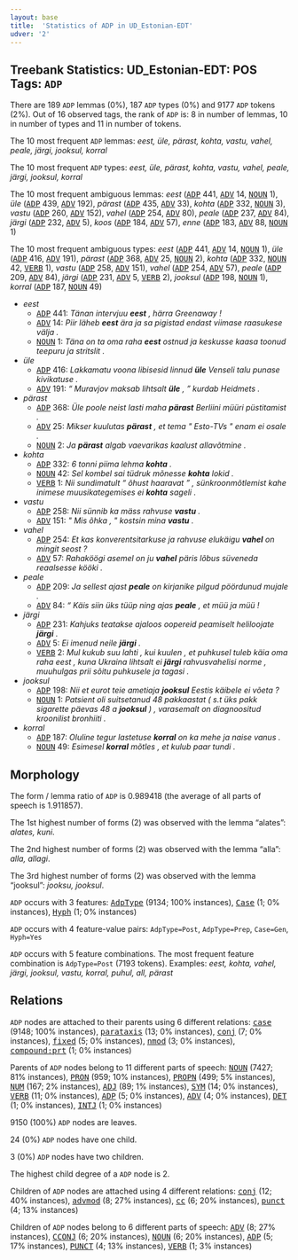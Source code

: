 ```yaml
---
layout: base
title:  'Statistics of ADP in UD_Estonian-EDT'
udver: '2'
---
```


## Treebank Statistics: UD_Estonian-EDT: POS Tags: `ADP`

There are 189 `ADP` lemmas (0%), 187 `ADP` types (0%) and 9177 `ADP` tokens (2%).
Out of 16 observed tags, the rank of `ADP` is: 8 in number of lemmas, 10 in number of types and 11 in number of tokens.

The 10 most frequent `ADP` lemmas: <em>eest, üle, pärast, kohta, vastu, vahel, peale, järgi, jooksul, korral</em>

The 10 most frequent `ADP` types:  <em>eest, üle, pärast, kohta, vastu, vahel, peale, järgi, jooksul, korral</em>

The 10 most frequent ambiguous lemmas: <em>eest</em> (<tt><a href="et_edt-pos-ADP.html">ADP</a></tt> 441, <tt><a href="et_edt-pos-ADV.html">ADV</a></tt> 14, <tt><a href="et_edt-pos-NOUN.html">NOUN</a></tt> 1), <em>üle</em> (<tt><a href="et_edt-pos-ADP.html">ADP</a></tt> 439, <tt><a href="et_edt-pos-ADV.html">ADV</a></tt> 192), <em>pärast</em> (<tt><a href="et_edt-pos-ADP.html">ADP</a></tt> 435, <tt><a href="et_edt-pos-ADV.html">ADV</a></tt> 33), <em>kohta</em> (<tt><a href="et_edt-pos-ADP.html">ADP</a></tt> 332, <tt><a href="et_edt-pos-NOUN.html">NOUN</a></tt> 3), <em>vastu</em> (<tt><a href="et_edt-pos-ADP.html">ADP</a></tt> 260, <tt><a href="et_edt-pos-ADV.html">ADV</a></tt> 152), <em>vahel</em> (<tt><a href="et_edt-pos-ADP.html">ADP</a></tt> 254, <tt><a href="et_edt-pos-ADV.html">ADV</a></tt> 80), <em>peale</em> (<tt><a href="et_edt-pos-ADP.html">ADP</a></tt> 237, <tt><a href="et_edt-pos-ADV.html">ADV</a></tt> 84), <em>järgi</em> (<tt><a href="et_edt-pos-ADP.html">ADP</a></tt> 232, <tt><a href="et_edt-pos-ADV.html">ADV</a></tt> 5), <em>koos</em> (<tt><a href="et_edt-pos-ADP.html">ADP</a></tt> 184, <tt><a href="et_edt-pos-ADV.html">ADV</a></tt> 57), <em>enne</em> (<tt><a href="et_edt-pos-ADP.html">ADP</a></tt> 183, <tt><a href="et_edt-pos-ADV.html">ADV</a></tt> 88, <tt><a href="et_edt-pos-NOUN.html">NOUN</a></tt> 1)

The 10 most frequent ambiguous types:  <em>eest</em> (<tt><a href="et_edt-pos-ADP.html">ADP</a></tt> 441, <tt><a href="et_edt-pos-ADV.html">ADV</a></tt> 14, <tt><a href="et_edt-pos-NOUN.html">NOUN</a></tt> 1), <em>üle</em> (<tt><a href="et_edt-pos-ADP.html">ADP</a></tt> 416, <tt><a href="et_edt-pos-ADV.html">ADV</a></tt> 191), <em>pärast</em> (<tt><a href="et_edt-pos-ADP.html">ADP</a></tt> 368, <tt><a href="et_edt-pos-ADV.html">ADV</a></tt> 25, <tt><a href="et_edt-pos-NOUN.html">NOUN</a></tt> 2), <em>kohta</em> (<tt><a href="et_edt-pos-ADP.html">ADP</a></tt> 332, <tt><a href="et_edt-pos-NOUN.html">NOUN</a></tt> 42, <tt><a href="et_edt-pos-VERB.html">VERB</a></tt> 1), <em>vastu</em> (<tt><a href="et_edt-pos-ADP.html">ADP</a></tt> 258, <tt><a href="et_edt-pos-ADV.html">ADV</a></tt> 151), <em>vahel</em> (<tt><a href="et_edt-pos-ADP.html">ADP</a></tt> 254, <tt><a href="et_edt-pos-ADV.html">ADV</a></tt> 57), <em>peale</em> (<tt><a href="et_edt-pos-ADP.html">ADP</a></tt> 209, <tt><a href="et_edt-pos-ADV.html">ADV</a></tt> 84), <em>järgi</em> (<tt><a href="et_edt-pos-ADP.html">ADP</a></tt> 231, <tt><a href="et_edt-pos-ADV.html">ADV</a></tt> 5, <tt><a href="et_edt-pos-VERB.html">VERB</a></tt> 2), <em>jooksul</em> (<tt><a href="et_edt-pos-ADP.html">ADP</a></tt> 198, <tt><a href="et_edt-pos-NOUN.html">NOUN</a></tt> 1), <em>korral</em> (<tt><a href="et_edt-pos-ADP.html">ADP</a></tt> 187, <tt><a href="et_edt-pos-NOUN.html">NOUN</a></tt> 49)


* <em>eest</em>
  * <tt><a href="et_edt-pos-ADP.html">ADP</a></tt> 441: <em>Tänan intervjuu <b>eest</b> , härra Greenaway !</em>
  * <tt><a href="et_edt-pos-ADV.html">ADV</a></tt> 14: <em>Piir läheb <b>eest</b> ära ja sa pigistad endast viimase raasukese välja .</em>
  * <tt><a href="et_edt-pos-NOUN.html">NOUN</a></tt> 1: <em>Täna on ta oma raha <b>eest</b> ostnud ja keskusse kaasa toonud teepuru ja stritslit .</em>
* <em>üle</em>
  * <tt><a href="et_edt-pos-ADP.html">ADP</a></tt> 416: <em>Lakkamatu voona libisesid linnud <b>üle</b> Venseli talu punase kivikatuse .</em>
  * <tt><a href="et_edt-pos-ADV.html">ADV</a></tt> 191: <em>“ Muravjov maksab lihtsalt <b>üle</b> , ” kurdab Heidmets .</em>
* <em>pärast</em>
  * <tt><a href="et_edt-pos-ADP.html">ADP</a></tt> 368: <em>Üle poole neist lasti maha <b>pärast</b> Berliini müüri püstitamist .</em>
  * <tt><a href="et_edt-pos-ADV.html">ADV</a></tt> 25: <em>Mikser kuulutas <b>pärast</b> , et tema " Esto-TVs " enam ei osale .</em>
  * <tt><a href="et_edt-pos-NOUN.html">NOUN</a></tt> 2: <em>Ja <b>pärast</b> algab vaevarikas kaalust allavõtmine .</em>
* <em>kohta</em>
  * <tt><a href="et_edt-pos-ADP.html">ADP</a></tt> 332: <em>6 tonni piima lehma <b>kohta</b> .</em>
  * <tt><a href="et_edt-pos-NOUN.html">NOUN</a></tt> 42: <em>Sel kombel sai tüdruk mõnesse <b>kohta</b> lokid .</em>
  * <tt><a href="et_edt-pos-VERB.html">VERB</a></tt> 1: <em>Nii sundimatult “ õhust haaravat ” , sünkroonmõtlemist kahe inimese muusikategemises ei <b>kohta</b> sageli .</em>
* <em>vastu</em>
  * <tt><a href="et_edt-pos-ADP.html">ADP</a></tt> 258: <em>Nii sünnib ka mäss rahvuse <b>vastu</b> .</em>
  * <tt><a href="et_edt-pos-ADV.html">ADV</a></tt> 151: <em>" Mis õhka , " kostsin mina <b>vastu</b> .</em>
* <em>vahel</em>
  * <tt><a href="et_edt-pos-ADP.html">ADP</a></tt> 254: <em>Et kas konverentsitarkuse ja rahvuse elukäigu <b>vahel</b> on mingit seost ?</em>
  * <tt><a href="et_edt-pos-ADV.html">ADV</a></tt> 57: <em>Rahaköögi asemel on ju <b>vahel</b> päris lõbus süveneda reaalsesse kööki .</em>
* <em>peale</em>
  * <tt><a href="et_edt-pos-ADP.html">ADP</a></tt> 209: <em>Ja sellest ajast <b>peale</b> on kirjanike pilgud pöördunud mujale .</em>
  * <tt><a href="et_edt-pos-ADV.html">ADV</a></tt> 84: <em>“ Käis siin üks tüüp ning ajas <b>peale</b> , et müü ja müü !</em>
* <em>järgi</em>
  * <tt><a href="et_edt-pos-ADP.html">ADP</a></tt> 231: <em>Kahjuks teatakse ajaloos oopereid peamiselt heliloojate <b>järgi</b> .</em>
  * <tt><a href="et_edt-pos-ADV.html">ADV</a></tt> 5: <em>Ei imenud neile <b>järgi</b> .</em>
  * <tt><a href="et_edt-pos-VERB.html">VERB</a></tt> 2: <em>Mul kukub suu lahti , kui kuulen , et puhkusel tuleb käia oma raha eest , kuna Ukraina lihtsalt ei <b>järgi</b> rahvusvahelisi norme , muuhulgas prii sõitu puhkusele ja tagasi .</em>
* <em>jooksul</em>
  * <tt><a href="et_edt-pos-ADP.html">ADP</a></tt> 198: <em>Nii et eurot teie ametiaja <b>jooksul</b> Eestis käibele ei võeta ?</em>
  * <tt><a href="et_edt-pos-NOUN.html">NOUN</a></tt> 1: <em>Patsient oli suitsetanud 48 pakkaastat ( s.t üks pakk sigarette päevas 48 a <b>jooksul</b> ) , varasemalt on diagnoositud kroonilist bronhiiti .</em>
* <em>korral</em>
  * <tt><a href="et_edt-pos-ADP.html">ADP</a></tt> 187: <em>Oluline tegur lastetuse <b>korral</b> on ka mehe ja naise vanus .</em>
  * <tt><a href="et_edt-pos-NOUN.html">NOUN</a></tt> 49: <em>Esimesel <b>korral</b> mõtles , et kulub paar tundi .</em>

## Morphology

The form / lemma ratio of `ADP` is 0.989418 (the average of all parts of speech is 1.911857).

The 1st highest number of forms (2) was observed with the lemma “alates”: <em>alates, kuni</em>.

The 2nd highest number of forms (2) was observed with the lemma “alla”: <em>alla, allagi</em>.

The 3rd highest number of forms (2) was observed with the lemma “jooksul”: <em>jooksu, jooksul</em>.

`ADP` occurs with 3 features: <tt><a href="et_edt-feat-AdpType.html">AdpType</a></tt> (9134; 100% instances), <tt><a href="et_edt-feat-Case.html">Case</a></tt> (1; 0% instances), <tt><a href="et_edt-feat-Hyph.html">Hyph</a></tt> (1; 0% instances)

`ADP` occurs with 4 feature-value pairs: `AdpType=Post`, `AdpType=Prep`, `Case=Gen`, `Hyph=Yes`

`ADP` occurs with 5 feature combinations.
The most frequent feature combination is `AdpType=Post` (7193 tokens).
Examples: <em>eest, kohta, vahel, järgi, jooksul, vastu, korral, puhul, all, pärast</em>


## Relations

`ADP` nodes are attached to their parents using 6 different relations: <tt><a href="et_edt-dep-case.html">case</a></tt> (9148; 100% instances), <tt><a href="et_edt-dep-parataxis.html">parataxis</a></tt> (13; 0% instances), <tt><a href="et_edt-dep-conj.html">conj</a></tt> (7; 0% instances), <tt><a href="et_edt-dep-fixed.html">fixed</a></tt> (5; 0% instances), <tt><a href="et_edt-dep-nmod.html">nmod</a></tt> (3; 0% instances), <tt><a href="et_edt-dep-compound-prt.html">compound:prt</a></tt> (1; 0% instances)

Parents of `ADP` nodes belong to 11 different parts of speech: <tt><a href="et_edt-pos-NOUN.html">NOUN</a></tt> (7427; 81% instances), <tt><a href="et_edt-pos-PRON.html">PRON</a></tt> (959; 10% instances), <tt><a href="et_edt-pos-PROPN.html">PROPN</a></tt> (499; 5% instances), <tt><a href="et_edt-pos-NUM.html">NUM</a></tt> (167; 2% instances), <tt><a href="et_edt-pos-ADJ.html">ADJ</a></tt> (89; 1% instances), <tt><a href="et_edt-pos-SYM.html">SYM</a></tt> (14; 0% instances), <tt><a href="et_edt-pos-VERB.html">VERB</a></tt> (11; 0% instances), <tt><a href="et_edt-pos-ADP.html">ADP</a></tt> (5; 0% instances), <tt><a href="et_edt-pos-ADV.html">ADV</a></tt> (4; 0% instances), <tt><a href="et_edt-pos-DET.html">DET</a></tt> (1; 0% instances), <tt><a href="et_edt-pos-INTJ.html">INTJ</a></tt> (1; 0% instances)

9150 (100%) `ADP` nodes are leaves.

24 (0%) `ADP` nodes have one child.

3 (0%) `ADP` nodes have two children.

The highest child degree of a `ADP` node is 2.

Children of `ADP` nodes are attached using 4 different relations: <tt><a href="et_edt-dep-conj.html">conj</a></tt> (12; 40% instances), <tt><a href="et_edt-dep-advmod.html">advmod</a></tt> (8; 27% instances), <tt><a href="et_edt-dep-cc.html">cc</a></tt> (6; 20% instances), <tt><a href="et_edt-dep-punct.html">punct</a></tt> (4; 13% instances)

Children of `ADP` nodes belong to 6 different parts of speech: <tt><a href="et_edt-pos-ADV.html">ADV</a></tt> (8; 27% instances), <tt><a href="et_edt-pos-CCONJ.html">CCONJ</a></tt> (6; 20% instances), <tt><a href="et_edt-pos-NOUN.html">NOUN</a></tt> (6; 20% instances), <tt><a href="et_edt-pos-ADP.html">ADP</a></tt> (5; 17% instances), <tt><a href="et_edt-pos-PUNCT.html">PUNCT</a></tt> (4; 13% instances), <tt><a href="et_edt-pos-VERB.html">VERB</a></tt> (1; 3% instances)

